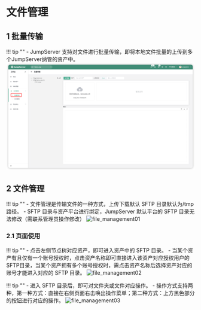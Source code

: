 # 文件管理

## 1 批量传输
!!! tip ""
    - JumpServer 支持对文件进行批量传输，即将本地文件批量的上传到多个JumpServer纳管的资产中。
![file_management05](../../img/file_management05.png)

## 2 文件管理
!!! tip ""
    - 文件管理是传输文件的一种方式，上传下载默认 SFTP 目录默认为/tmp 路径。
    - SFTP 目录与资产平台进行绑定，JumpServer 默认平台的 SFTP 目录无法修改（需联系管理员操作修改）
![file_management01](../../img/file_management01.png)

### 2.1 页面使用
!!! tip ""
    - 点击左侧节点树对应资产，即可进入资产中的 SFTP 目录。
    - 当某个资产有且仅有一个账号授权时，点击资产名称即可直接进入该资产对应授权用户的SFTP目录，当某个资产拥有多个账号授权时，需点击资产名称后选择资产对应的账号才能进入对应的 SFTP 目录。
![file_management02](../../img/file_management02.png)

!!! tip ""
    - 进入 SFTP 目录后，即可对文件夹或文件对应操作。
    - 操作方式支持两种，第一种方式：直接在右侧页面右击唤出操作菜单；第二种方式：上方黑色部分的按钮进行对应的操作。
![file_management03](../../img/file_management03.png)